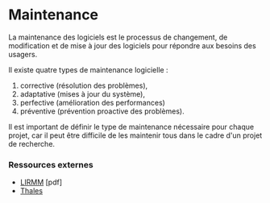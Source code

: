 # Maintenance

La maintenance des logiciels est le processus de changement, de modification et de mise à jour des logiciels pour répondre aux besoins des usagers.

Il existe quatre types de maintenance logicielle : 
  1. corrective (résolution des problèmes), 
  2. adaptative (mises à jour du système), 
  3. perfective (amélioration des performances) 
  4. préventive (prévention proactive des problèmes).

Il est important de définir le type de maintenance nécessaire pour chaque projet, car il peut être difficile de les maintenir tous dans le cadre d'un projet de recherche.

### Ressources externes

   * [LIRMM](https://www.lirmm.fr/~seriai/uploads/Enseignement/cours.pdf) [pdf]
   * [Thales](https://cpl.thalesgroup.com/fr/software-monetization/four-types-of-software-maintenance)

